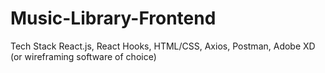 # Music-Library-Frontend
Tech Stack React.js, React Hooks, HTML/CSS, Axios, Postman, Adobe XD (or wireframing software of choice)
